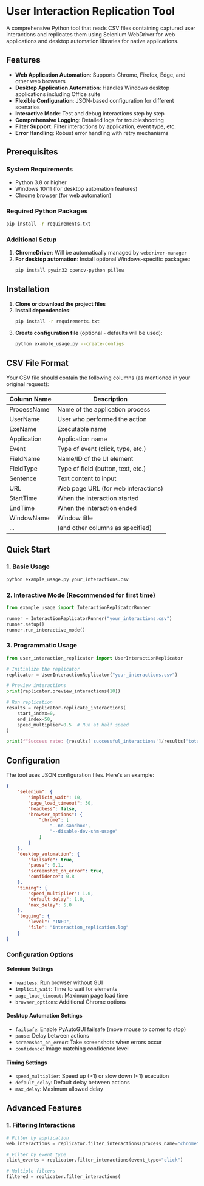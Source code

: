 # User Interaction Replication Tool

A comprehensive Python tool that reads CSV files containing captured user interactions and replicates them using Selenium WebDriver for web applications and desktop automation libraries for native applications.

## Features

- **Web Application Automation**: Supports Chrome, Firefox, Edge, and other web browsers
- **Desktop Application Automation**: Handles Windows desktop applications including Office suite
- **Flexible Configuration**: JSON-based configuration for different scenarios
- **Interactive Mode**: Test and debug interactions step by step
- **Comprehensive Logging**: Detailed logs for troubleshooting
- **Filter Support**: Filter interactions by application, event type, etc.
- **Error Handling**: Robust error handling with retry mechanisms

## Prerequisites

### System Requirements
- Python 3.8 or higher
- Windows 10/11 (for desktop automation features)
- Chrome browser (for web automation)

### Required Python Packages
```bash
pip install -r requirements.txt
```

### Additional Setup
1. **ChromeDriver**: Will be automatically managed by `webdriver-manager`
2. **For desktop automation**: Install optional Windows-specific packages:
   ```bash
   pip install pywin32 opencv-python pillow
   ```

## Installation

1. **Clone or download the project files**
2. **Install dependencies**:
   ```bash
   pip install -r requirements.txt
   ```
3. **Create configuration file** (optional - defaults will be used):
   ```bash
   python example_usage.py --create-configs
   ```

## CSV File Format

Your CSV file should contain the following columns (as mentioned in your original request):

| Column Name | Description |
|-------------|-------------|
| ProcessName | Name of the application process |
| UserName | User who performed the action |
| ExeName | Executable name |
| Application | Application name |
| Event | Type of event (click, type, etc.) |
| FieldName | Name/ID of the UI element |
| FieldType | Type of field (button, text, etc.) |
| Sentence | Text content to input |
| URL | Web page URL (for web interactions) |
| StartTime | When the interaction started |
| EndTime | When the interaction ended |
| WindowName | Window title |
| ... | (and other columns as specified) |

## Quick Start

### 1. Basic Usage
```bash
python example_usage.py your_interactions.csv
```

### 2. Interactive Mode (Recommended for first time)
```python
from example_usage import InteractionReplicatorRunner

runner = InteractionReplicatorRunner("your_interactions.csv")
runner.setup()
runner.run_interactive_mode()
```

### 3. Programmatic Usage
```python
from user_interaction_replicator import UserInteractionReplicator

# Initialize the replicator
replicator = UserInteractionReplicator("your_interactions.csv")

# Preview interactions
print(replicator.preview_interactions(10))

# Run replication
results = replicator.replicate_interactions(
    start_index=0,
    end_index=50,
    speed_multiplier=0.5  # Run at half speed
)

print(f"Success rate: {results['successful_interactions']/results['total_interactions']*100:.1f}%")
```

## Configuration

The tool uses JSON configuration files. Here's an example:

```json
{
    "selenium": {
        "implicit_wait": 10,
        "page_load_timeout": 30,
        "headless": false,
        "browser_options": {
            "chrome": [
                "--no-sandbox",
                "--disable-dev-shm-usage"
            ]
        }
    },
    "desktop_automation": {
        "failsafe": true,
        "pause": 0.1,
        "screenshot_on_error": true,
        "confidence": 0.8
    },
    "timing": {
        "speed_multiplier": 1.0,
        "default_delay": 1.0,
        "max_delay": 5.0
    },
    "logging": {
        "level": "INFO",
        "file": "interaction_replication.log"
    }
}
```

### Configuration Options

#### Selenium Settings
- `headless`: Run browser without GUI
- `implicit_wait`: Time to wait for elements
- `page_load_timeout`: Maximum page load time
- `browser_options`: Additional Chrome options

#### Desktop Automation Settings
- `failsafe`: Enable PyAutoGUI failsafe (move mouse to corner to stop)
- `pause`: Delay between actions
- `screenshot_on_error`: Take screenshots when errors occur
- `confidence`: Image matching confidence level

#### Timing Settings
- `speed_multiplier`: Speed up (>1) or slow down (<1) execution
- `default_delay`: Default delay between actions
- `max_delay`: Maximum allowed delay

## Advanced Features

### 1. Filtering Interactions
```python
# Filter by application
web_interactions = replicator.filter_interactions(process_name="chrome")

# Filter by event type
click_events = replicator.filter_interactions(event_type="click")

# Multiple filters
filtered = replicator.filter_interactions(
